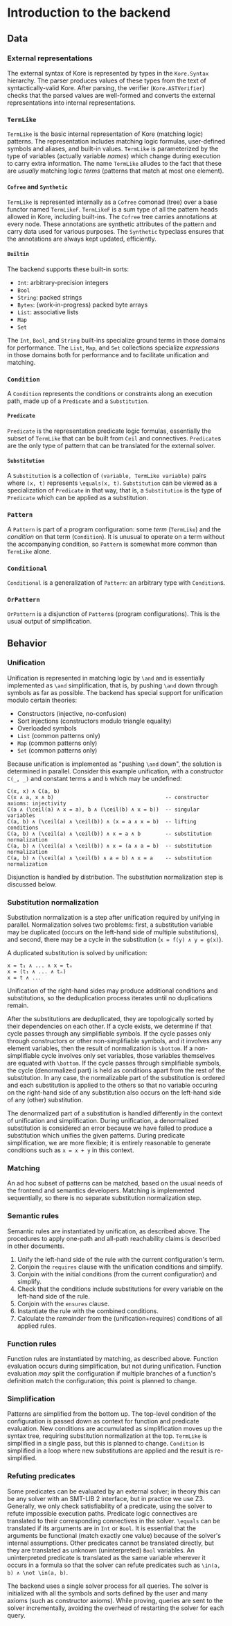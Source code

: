 # Introduction to the backend

## Data

### External representations

The external syntax of Kore is represented by types in the `Kore.Syntax` hierarchy.
The parser produces values of these types from the text of syntactically-valid Kore.
After parsing, the verifier (`Kore.ASTVerifier`) checks that the parsed values are well-formed
and converts the external representations into internal representations.

### `TermLike`

`TermLike` is the basic internal representation of Kore (matching logic) patterns.
The representation includes matching logic formulas, user-defined symbols and aliases, and built-in values.
`TermLike` is parameterized by the type of variables (actually variable _names_) which change during execution to carry extra information.
The name `TermLike` alludes to the fact that these are _usually_ matching logic _terms_
(patterns that match at most one element).

#### `Cofree` and `Synthetic`

`TermLike` is represented internally as a `Cofree` comonad (tree) over a base functor named `TermLikeF`.
`TermLikeF` is a sum type of all the pattern heads allowed in Kore, including built-ins.
The `Cofree` tree carries annotations at every node.
These annotations are synthetic attributes of the pattern and carry data used for various purposes.
The `Synthetic` typeclass ensures that the annotations are always kept updated, efficiently.

#### `Builtin`

The backend supports these built-in sorts:

- `Int`: arbitrary-precision integers
- `Bool`
- `String`: packed strings
- `Bytes`: (work-in-progress) packed byte arrays
- `List`: associative lists
- `Map`
- `Set`

The `Int`, `Bool`, and `String` built-ins specialize ground terms in those domains for performance.
The `List`, `Map`, and `Set` collections specialize _expressions_ in those domains
both for performance and to facilitate unification and matching.

### `Condition`

A `Condition` represents the conditions or constraints along an execution path,
made up of a `Predicate` and a `Substitution`.

#### `Predicate`

`Predicate` is the representation predicate logic formulas,
essentially the subset of `TermLike` that can be built from `Ceil` and connectives.
`Predicate`s are the only type of pattern that can be translated for the external solver.

#### `Substitution`

A `Substitution` is a collection of `(variable, TermLike variable)` pairs
where `(x, t)` represents `\equals(x, t)`.
`Substitution` can be viewed as a specialization of `Predicate` in that way,
that is, a `Substitution` is the type of `Predicate` which can be applied as a substitution.

### `Pattern`

A `Pattern` is part of a program configuration:
some _term_ (`TermLike`) and the _condition_ on that term (`Condition`).
It is unusual to operate on a term without the accompanying condition,
so `Pattern` is somewhat more common than `TermLike` alone.

### `Conditional`

`Conditional` is a generalization of `Pattern`:
an arbitrary type with `Condition`s.

### `OrPattern`

`OrPattern` is a disjunction of `Pattern`s (program configurations).
This is the usual output of simplification.


## Behavior

### Unification

Unification is represented in matching logic by `\and`
and is essentially implemented as `\and` simplification,
that is, by pushing `\and` down through symbols as far as possible.
The backend has special support for unification modulo certain theories:

- Constructors (injective, no-confusion)
- Sort injections (constructors modulo triangle equality)
- Overloaded symbols
- `List` (common patterns only)
- `Map` (common patterns only)
- `Set` (common patterns only)

Because unification is implemented as "pushing `\and` down", the solution is determined in parallel.
Consider this example unification, with a constructor `C(_, _)` and constant terms `a` and `b` which may be undefined:

```
C(x, x) ∧ C(a, b)
C(x ∧ a, x ∧ b)                                    -- constructor axioms: injectivity
C(a ∧ (\ceil(a) ∧ x = a), b ∧ (\ceil(b) ∧ x = b))  -- singular variables
C(a, b) ∧ (\ceil(a) ∧ \ceil(b)) ∧ (x = a ∧ x = b)  -- lifting conditions
C(a, b) ∧ (\ceil(a) ∧ \ceil(b)) ∧ x = a ∧ b        -- substitution normalization
C(a, b) ∧ (\ceil(a) ∧ \ceil(b)) ∧ x = (a ∧ a = b)  -- substitution normalization
C(a, b) ∧ (\ceil(a) ∧ \ceil(b) ∧ a = b) ∧ x = a    -- substitution normalization
```

Disjunction is handled by distribution.
The substitution normalization step is discussed below.

### Substitution normalization

Substitution normalization is a step after unification required by unifying in parallel.
Normalization solves two problems:
first, a substitution variable may be duplicated (occurs on the left-hand side of multiple substitutions),
and second, there may be a cycle in the substitution (`x = f(y) ∧ y = g(x)`).

A duplicated substitution is solved by unification:

```
x = t₁ ∧ ... ∧ x = tₙ
x = (t₁ ∧ ... ∧ tₙ)
x = t ∧ ...
```

Unification of the right-hand sides may produce additional conditions and substitutions,
so the deduplication process iterates until no duplications remain.

After the substitutions are deduplicated, they are topologically sorted by their dependencies on each other.
If a cycle exists, we determine if that cycle passes through any simplifiable symbols.
If the cycle passes only through constructors or other non-simplifiable symbols,
and it involves any element variables,
then the result of normalization is `\bottom`.
If a non-simplifiable cycle involves only set variables,
those variables themselves are equated with `\bottom`.
If the cycle passes through simplifiable symbols,
the cycle (denormalized part) is held as conditions apart from the rest of the substitution.
In any case, the normalizable part of the substitution is ordered and each substitution is applied to the others
so that no variable occuring on the right-hand side of any substitution also occurs on the left-hand side of any (other) substitution.

The denormalized part of a substitution is handled differently in the context of unification and simplification.
During unification, a denormalized substitution is considered an error
because we have failed to produce a substitution which unifies the given patterns.
During predicate simplification, we are more flexible;
it is entirely reasonable to generate conditions such as `x = x + y` in this context.

### Matching

An ad hoc subset of patterns can be matched, based on the usual needs of the frontend and semantics developers.
Matching is implemented sequentially, so there is no separate substitution normalization step.

### Semantic rules

Semantic rules are instantiated by unification, as described above.
The procedures to apply one-path and all-path reachability claims is described in other documents.

1. Unify the left-hand side of the rule with the current configuration's term.
1. Conjoin the `requires` clause with the unification conditions and simplify.
1. Conjoin with the initial conditions (from the current configuration) and simplify.
1. Check that the conditions include substitutions for every variable on the left-hand side of the rule.
1. Conjoin with the `ensures` clause.
1. Instantiate the rule with the combined conditions.
1. Calculate the _remainder_ from the (unification+requires) conditions of all applied rules.

### Function rules

Function rules are instantiated by matching, as described above.
Function evaluation occurs during simplification, but not during unification.
Function evaluation _may_ split the configuration
if multiple branches of a function's definition match the configuration;
this point is planned to change.

### Simplification

Patterns are simplified from the bottom up.
The top-level condition of the configuration is passed down as context for function and predicate evaluation.
New conditions are accumulated as simplification moves up the syntax tree,
requiring substitution normalization at the top.
`TermLike` is simplified in a single pass, but this is planned to change.
`Condition` is simplified in a loop where new substitutions are applied and the result is re-simplified.

### Refuting predicates

Some predicates can be evaluated by an external solver;
in theory this can be any solver with an SMT-LIB 2 interface, but in practice we use Z3.
Generally, we only check satisfiability of a predicate,
using the solver to refute impossible execution paths.
Predicate logic connectives are translated to their corresponding connectives in the solver.
`\equals` can be translated if its arguments are in `Int` or `Bool`.
It is essential that the arguments be functional (match exactly one value)
because of the solver's internal assumptions.
Other predicates cannot be translated directly,
but they are translated as unknown (uninterpreted) `Bool` variables.
An uninterpreted predicate is translated as the same variable wherever it occurs in a formula
so that the solver can refute predicates such as `\in(a, b) ∧ \not \in(a, b)`.

The backend uses a single solver process for all queries.
The solver is initialized with all the symbols and sorts defined by the user
and many axioms (such as constructor axioms).
While proving, queries are sent to the solver incrementally,
avoiding the overhead of restarting the solver for each query.
